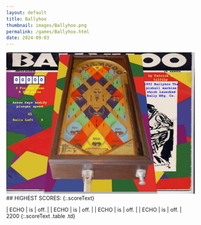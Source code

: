 ```yaml
---
layout: default
title: Ballyhoo
thumbnail: images/Ballyhoo.png
permalink: /games/Ballyhoo.html
date: 2024-09-03
---
```


<img src="../images/Ballyhoo.png" class="gameThumbnail img-fluid mx-auto align-middle">
## HIGHEST SCORES:
{:.scoreText}

| ECHO | is | off. | 
| ECHO | is | off. | 
| ECHO | is | off. | 
| ECHO | is | off. | 
2200 
{:.scoreText .table .td}
